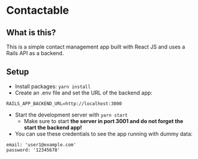 # Contactable

## What is this? 

This is a simple contact management app built with React JS and uses a Rails API as a backend. 

## Setup

+ Install packages: `yarn install`
+ Create an .env file and set the URL of the backend app:
```
RAILS_APP_BACKEND_URL=http://localhost:3000
```
+ Start the development server with `yarn start`
  * Make sure to start **the server in port 3001 and do not forget the start the backend app!**
+ You can use these credentials to see the app running with dummy data:
```
email: 'user1@example.com'
password: '12345678' 
```